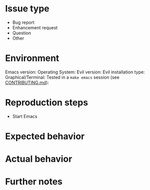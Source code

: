<!-- Replace every comment and delete this line -->
# Issue type

<!-- Pick one of the following, delete the rest -->
- Bug report
- Enhancement request
- Question
- Other

# Environment

Emacs version: <!-- M-x emacs-version -->
Operating System: <!-- Name and version, e.g. Windows 10, macOS Sierra, Debian Jessie -->
Evil version: <!-- M-x evil-version -->
Evil installation type: <!-- MELPA, MELPA stable, Quelpa, El-Get, manual -->
Graphical/Terminal: <!-- Whether you're running Emacs in a terminal emulator or under X -->
Tested in a `make emacs` session (see [CONTRIBUTING.md](https://github.com/emacs-evil/evil/blob/master/CONTRIBUTING.md#bug-reports)): <!-- Yes / No -->

# Reproduction steps
- Start Emacs
<!-- Minimal list of steps to reproduce the bug, preferably using `make emacs`: https://github.com/emacs-evil/evil/blob/master/CONTRIBUTING.md#bug-reports -->

# Expected behavior
<!-- Describe how it should behave -->

# Actual behavior
<!-- Describe how it does behave -->

# Further notes
